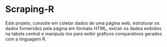 # Scraping-R

Este projeto, consiste em coletar dados de uma página web, estruturar os dados fornecidos pela página em formato HTML, extrair os dados exibidos na tabela central e manipula-los para exibir gráficos comparativos gerados com a linguagem R.
